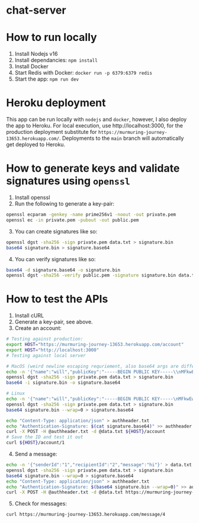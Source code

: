 # chat-server

# How to run locally
1. Install Nodejs v16
2. Install dependancies: `npm install`
3. Install Docker
4. Start Redis with Docker: `docker run -p 6379:6379 redis`
5. Start the app: `npm run dev`

# Heroku deployment
This app can be run locally with `nodejs` and `docker`, however, I also deploy the app to Heroku. For local execution, use http://localhost:3000, for the production deployment substitute for `https://murmuring-journey-13653.herokuapp.com/`. Deployments to the `main` branch will automatically get deployed to Heroku.

# How to generate keys and validate signatures using `openssl`
1. Install openssl
2. Run the following to generate a key-pair:
```sh
openssl ecparam -genkey -name prime256v1 -noout -out private.pem
openssl ec -in private.pem -pubout -out public.pem
```
3. You can create signatures like so:
```sh
openssl dgst -sha256 -sign private.pem data.txt > signature.bin
base64 signature.bin > signature.base64
```
4. You can verify signatures like so:
```sh
base64 -d signature.base64 -o signature.bin
openssl dgst -sha256 -verify public.pem -signature signature.bin data.txt
```

# How to test the APIs
1. Install cURL
2. Generate a key-pair, see above. 
3. Create an account:
```sh
# Testing against production:
export HOST="https://murmuring-journey-13653.herokuapp.com/account"
export HOST="http://localhost:3000"
# Testing against local server 

# MacOS (weird newline escaping requriement, also base64 args are different)
echo -n '{"name":"will","publicKey":"-----BEGIN PUBLIC KEY-----\\nMFkwEwYHKoZIzj0CAQYIKoZIzj0DAQcDQgAEvQEyMB5Umy/LKMrk58BiKBoOHwaN\\n8JTxo3LZ2Jsb62mjovD9yVnGTuLQfvApeySw9uqFSq3hT8ZcvY48mYk7gg==\\n-----END PUBLIC KEY-----"}' > data.txt
openssl dgst -sha256 -sign private.pem data.txt > signature.bin
base64 -i signature.bin -o signature.base64

# Linux 
echo -n '{"name":"will","publicKey":"-----BEGIN PUBLIC KEY-----\nMFkwEwYHKoZIzj0CAQYIKoZIzj0DAQcDQgAEXX/QhZeHIg5uyAye74agscxXrRB6\n8Y9mcTuIaAyNIaRLQeqFN/FL1rJ4EzO2xO2oVOmDP1mv43RO3gtqfAnR3Q==\n-----END PUBLIC KEY-----"}' > data.txt
openssl dgst -sha256 -sign private.pem data.txt > signature.bin
base64 signature.bin --wrap=0 > signature.base64

echo "Content-Type: application/json" > authheader.txt
echo "Authentication-Signature: $(cat signature.base64)" >> authheader.txt
curl -X POST -H @authheader.txt -d @data.txt ${HOST}/account
# Save the ID and test it out
curl ${HOST}/account/1
```
4. Send a message:
```sh
echo -n '{"senderId":"1","recipientId":"2","message":"hi"}' > data.txt
openssl dgst -sha256 -sign private.pem data.txt > signature.bin
base64 signature.bin --wrap=0 > signature.base64
echo "Content-Type: application/json" > authheader.txt
echo "Authentication-Signature: $(base64 signature.bin --wrap=0)" >> authheader.txt
curl -X POST -H @authheader.txt -d @data.txt https://murmuring-journey-13653.herokuapp.com/message
```
5. Check for messages:
```sh
curl https://murmuring-journey-13653.herokuapp.com/message/4
```
